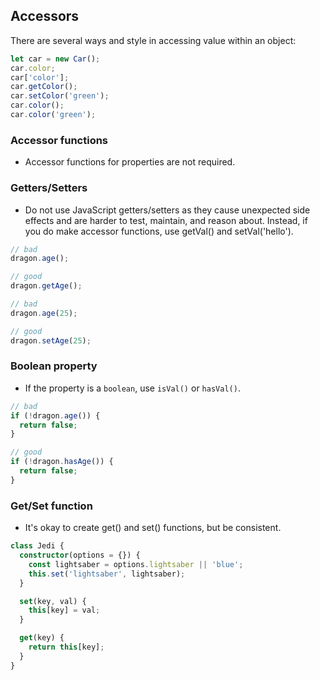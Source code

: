 ## Accessors

There are several ways and style in accessing value within an object:

```ts
let car = new Car();
car.color;
car['color'];
car.getColor();
car.setColor('green');
car.color();
car.color('green');
```

### Accessor functions
- Accessor functions for properties are not required.

### Getters/Setters
- Do not use JavaScript getters/setters as they cause unexpected side effects and are harder to test, maintain, and reason about. Instead, if you do make accessor functions, use getVal() and setVal('hello').

```typescript
// bad
dragon.age();

// good
dragon.getAge();

// bad
dragon.age(25);

// good
dragon.setAge(25);
```

### Boolean property
- If the property is a `boolean`, use `isVal()` or `hasVal()`.

```typescript
// bad
if (!dragon.age()) {
  return false;
}

// good
if (!dragon.hasAge()) {
  return false;
}
```

### Get/Set function
- It's okay to create get() and set() functions, but be consistent.

```typescript
class Jedi {
  constructor(options = {}) {
    const lightsaber = options.lightsaber || 'blue';
    this.set('lightsaber', lightsaber);
  }

  set(key, val) {
    this[key] = val;
  }

  get(key) {
    return this[key];
  }
}
```
